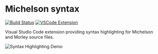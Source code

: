 # Michelson syntax
[![Build Status](https://travis-ci.org/baking-bad/vscode-michelson-syntax.svg?branch=master)](https://travis-ci.org/baking-bad/vscode-michelson-syntax)
[![VSCode Extension](https://vsmarketplacebadge.apphb.com/version/baking-bad.michelson.svg)](https://marketplace.visualstudio.com/items?itemName=baking-bad.michelson)

Visual Studio Code extension providing syntax highlighting for Michelson and Morley source
files.

![Syntax Highlighting Demo](https://i.imgur.com/A7wIEuy.png)
